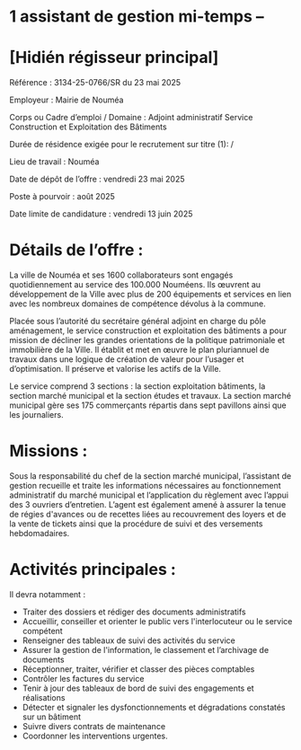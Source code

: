 # 1 assistant de gestion mi-temps –

# [Hidién régisseur principal]

Référence : 3134-25-0766/SR du 23 mai 2025

Employeur : Mairie de Nouméa

Corps ou Cadre d’emploi / Domaine : Adjoint administratif Service Construction et Exploitation des Bâtiments

Durée de résidence exigée pour le recrutement sur titre (1): /

Lieu de travail : Nouméa

Date de dépôt de l’offre : vendredi 23 mai 2025

Poste à pourvoir : août 2025

Date limite de candidature : vendredi 13 juin 2025

# Détails de l’offre :

La ville de Nouméa et ses 1600 collaborateurs sont engagés quotidiennement au service des 100.000 Nouméens. Ils œuvrent au développement de la Ville avec plus de 200 équipements et services en lien avec les nombreux domaines de compétence dévolus à la commune.

Placée sous l’autorité du secrétaire général adjoint en charge du pôle aménagement, le service construction et exploitation des bâtiments a pour mission de décliner les grandes orientations de la politique patrimoniale et immobilière de la Ville. Il établit et met en œuvre le plan pluriannuel de travaux dans une logique de création de valeur pour l’usager et d’optimisation. Il préserve et valorise les actifs de la Ville.

Le service comprend 3 sections : la section exploitation bâtiments, la section marché municipal et la section études et travaux. La section marché municipal gère ses 175 commerçants répartis dans sept pavillons ainsi que les journaliers.

# Missions :

Sous la responsabilité du chef de la section marché municipal, l’assistant de gestion recueille et traite les informations nécessaires au fonctionnement administratif du marché municipal et l’application du règlement avec l’appui des 3 ouvriers d’entretien. L’agent est également amené à assurer la tenue de régies d'avances ou de recettes liées au recouvrement des loyers et de la vente de tickets ainsi que la procédure de suivi et des versements hebdomadaires.

# Activités principales :

Il devra notamment :

- Traiter des dossiers et rédiger des documents administratifs
- Accueillir, conseiller et orienter le public vers l'interlocuteur ou le service compétent
- Renseigner des tableaux de suivi des activités du service
- Assurer la gestion de l'information, le classement et l’archivage de documents
- Réceptionner, traiter, vérifier et classer des pièces comptables
- Contrôler les factures du service
- Tenir à jour des tableaux de bord de suivi des engagements et réalisations
- Détecter et signaler les dysfonctionnements et dégradations constatés sur un bâtiment
- Suivre divers contrats de maintenance
- Coordonner les interventions urgentes.
